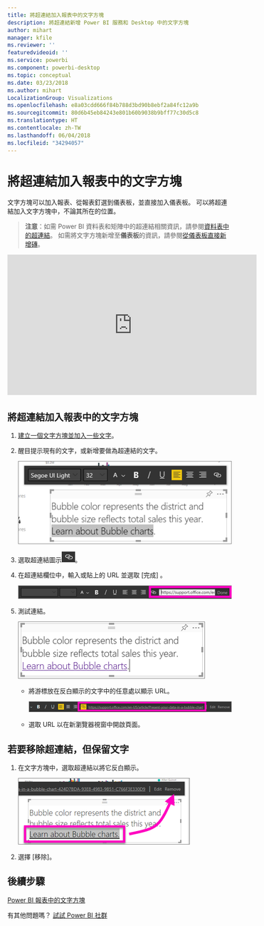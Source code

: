 ```yaml
---
title: 將超連結加入報表中的文字方塊
description: 將超連結新增 Power BI 服務和 Desktop 中的文字方塊
author: mihart
manager: kfile
ms.reviewer: ''
featuredvideoid: ''
ms.service: powerbi
ms.component: powerbi-desktop
ms.topic: conceptual
ms.date: 03/23/2018
ms.author: mihart
LocalizationGroup: Visualizations
ms.openlocfilehash: e8a03cdd666f84b788d3bd90b8ebf2a84fc12a9b
ms.sourcegitcommit: 80d6b45eb84243e801b60b9038b9bff77c30d5c8
ms.translationtype: HT
ms.contentlocale: zh-TW
ms.lasthandoff: 06/04/2018
ms.locfileid: "34294057"
---
```

# <a name="add-a-hyperlink-to-a-text-box-in-a-report"></a>將超連結加入報表中的文字方塊
文字方塊可以加入報表、從報表釘選到儀表板，並直接加入儀表板。 可以將超連結加入文字方塊中，不論其所在的位置。  

> **注意**：如需 Power BI 資料表和矩陣中的超連結相關資訊，請參閱[資料表中的超連結](power-bi-hyperlinks-in-tables.md)。 如需將文字方塊新增至**儀表板**的資訊，請參閱[從儀表板直接新增磚](service-dashboard-add-widget.md)。 
> 
> 

<iframe width="560" height="315" src="https://www.youtube.com/embed/_3q6VEBhGew#t=0m55s" frameborder="0" allowfullscreen></iframe>


## <a name="to-add-a-hyperlink-to-a-text-box-in-a-report"></a>將超連結加入報表中的文字方塊
1. [建立一個文字方塊並加入一些文字](power-bi-reports-add-text-and-shapes.md)。 
2. 醒目提示現有的文字，或新增要做為超連結的文字。
   
   ![](media/service-add-hyperlink-to-text-box/power-bi-hyperlink-new.png)
3. 選取超連結圖示![](media/service-add-hyperlink-to-text-box/power-bi-hyperlink-icon.png)。
4. 在超連結欄位中，輸入或貼上的 URL 並選取 [完成] 。
   
   ![](media/service-add-hyperlink-to-text-box/power-bi-add-link.png)
5. 測試連結。  
   
   ![](media/service-add-hyperlink-to-text-box/power-bi-test-link.png)
   
   * 將游標放在反白顯示的文字中的任意處以顯示 URL。  
     
      ![](media/service-add-hyperlink-to-text-box/power-bi-hyperlink-edit.png)
   * 選取 URL 以在新瀏覽器視窗中開啟頁面。

## <a name="to-remove-the-hyperlink-but-leave-the-text"></a>若要移除超連結，但保留文字
1. 在文字方塊中，選取超連結以將它反白顯示。
   
     ![](media/service-add-hyperlink-to-text-box/power-bi-hyperlink-remove.png)
2. 選擇 [移除]。 

## <a name="next-steps"></a>後續步驟
[Power BI 報表中的文字方塊](power-bi-reports-add-text-and-shapes.md)

有其他問題嗎？ [試試 Power BI 社群](http://community.powerbi.com/)

